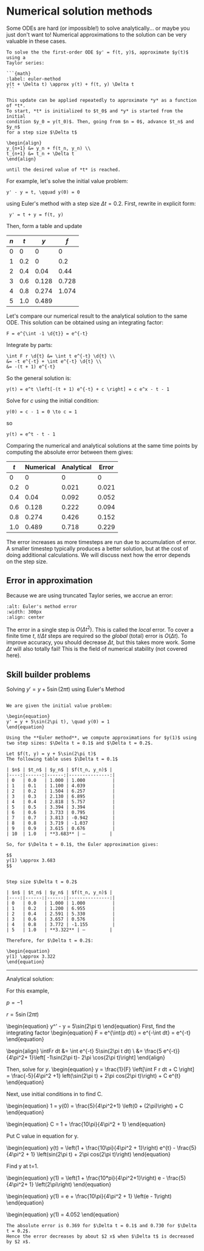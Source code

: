 # Numerical solution methods

Some ODEs are hard (or impossible!) to solve analytically... or maybe you just
don't want to! Numerical approximations to the solution can be very valuable in
these cases.

````{topic} Euler's method
To solve the the first-order ODE $y' = f(t, y)$, approximate $y(t)$ using a
Taylor series:

```{math}
:label: euler-method
y(t + \Delta t) \approx y(t) + f(t, y) \Delta t
```

This update can be applied repeatedly to approximate *y* as a function of *t*.
To start, *t* is initialized to $t_0$ and *y* is started from the initial
condition $y_0 = y(t_0)$. Then, going from $n = 0$, advance $t_n$ and $y_n$
for a step size $\Delta t$

\begin{align}
y_{n+1} &= y_n + f(t_n, y_n) \\
t_{n+1} &= t_n + \Delta t
\end{align}

until the desired value of *t* is reached.
````

For example, let's solve the initial value problem:

```{math}
y' - y = t, \qquad y(0) = 0
```

using Euler's method with a step size $\Delta t = 0.2$. First, rewrite in
explicit form:

```{math}
 y' = t + y = f(t, y)
```

Then, form a table and update

|  $n$ |  $t$   | $y$    | $f$      |
|------|--------|--------|----------|
| 0    | 0      | 0      | 0        |
| 1    | 0.2    | 0      | 0.2      |
| 2    | 0.4    | 0.04   | 0.44     |
| 3    | 0.6    | 0.128  | 0.728    |
| 4    | 0.8    | 0.274  | 1.074    |
| 5    | 1.0    | 0.489  |          |

Let's compare our numerical result to the analytical solution to the same ODE.
This solution can be obtained using an integrating factor:

```{math}
F = e^{\int -1 \d{t}} = e^{-t}
```

Integrate by parts:

```{math}
\int F r \d{t} &= \int t e^{-t} \d{t} \\
&= -t e^{-t} + \int e^{-t} \d{t} \\
&= -(t + 1) e^{-t}
```

So the general solution is:

```{math}
y(t) = e^t \left[-(t + 1) e^{-t} + c \right] = c e^x - t - 1
```

Solve for *c* using the initial condition:

```{math}
y(0) = c - 1 = 0 \to c = 1
```

so

```{math}
y(t) = e^t - t - 1
```

Comparing the numerical and analytical solutions at the same time points by
computing the absolute error between them gives:

 |  $t$   | Numerical | Analytical  | Error |
 |--------|-----------|-------------|-------|
 | 0      | 0         | 0           | 0     |
 | 0.2    | 0         | 0.021       | 0.021 |
 | 0.4    | 0.04      | 0.092       | 0.052 |
 | 0.6    | 0.128     | 0.222       | 0.094 |
 | 0.8    | 0.274     | 0.426       | 0.152 |
 | 1.0    | 0.489     | 0.718       | 0.229 |

The error increases as more timesteps are run due to accumulation of error. A
smaller timestep typically produces a better solution, but at the cost of doing
additional calculations. We will discuss next how the error depends on the step
size.

## Error in approximation

Because we are using truncated Taylor series, we accrue an error:

```{image} ./_images/Euler.png
:alt: Euler's method error
:width: 300px
:align: center
```

The error in a single step is $O(\Delta t^2)$. This is called the *local* error.
To cover a finite time *t*, $t/\Delta t$ steps are required so the *global*
(total) error is $O(\Delta t)$. To improve accuracy, you should decrease $\Delta
t$, but this takes more work. Some $\Delta t$ will also totally fail! This is
the field of numerical stability (not covered here).

## Skill builder problems

Solving $y' = y + 5 \sin(2\pi t)$ using Euler's Method
```{solution}

We are given the initial value problem:

\begin{equation}
y' = y + 5\sin(2\pi t), \quad y(0) = 1
\end{equation}

Using the **Euler method**, we compute approximations for $y(1)$ using two step sizes: $\Delta t = 0.1$ and $\Delta t = 0.2$.

Let $f(t, y) = y + 5\sin(2\pi t)$
The following table uses $\Delta t = 0.1$

| $n$ | $t_n$ | $y_n$ | $f(t_n, y_n)$ |
|----:|------:|------:|---------------:|
| 0   | 0.0   | 1.000 | 1.000          |
| 1   | 0.1   | 1.100 | 4.039          |
| 2   | 0.2   | 1.504 | 6.257          |
| 3   | 0.3   | 2.130 | 6.895          |
| 4   | 0.4   | 2.818 | 5.757          |
| 5   | 0.5   | 3.394 | 3.394          |
| 6   | 0.6   | 3.733 | 0.795          |
| 7   | 0.7   | 3.813 | -0.942         |
| 8   | 0.8   | 3.719 | -1.037         |
| 9   | 0.9   | 3.615 | 0.676          |
| 10  | 1.0   | **3.683** | —         |

So, for $\Delta t = 0.1$, the Euler approximation gives:

$$
y(1) \approx 3.683
$$


Step size $\Delta t = 0.2$

| $n$ | $t_n$ | $y_n$ | $f(t_n, y_n)$ |
|----:|------:|------:|---------------:|
| 0   | 0.0   | 1.000 | 1.000          |
| 1   | 0.2   | 1.200 | 6.955          |
| 2   | 0.4   | 2.591 | 5.330          |
| 3   | 0.6   | 3.657 | 0.576          |
| 4   | 0.8   | 3.772 | -1.155         |
| 5   | 1.0   | **3.322** | —         |

Therefore, for $\Delta t = 0.2$:

\begin{equation}
y(1) \approx 3.322
\end{equation}
`````
---

Analytical solution:


For this example,

$p = -1$

$r = 5\sin(2\pi t)$

\begin{equation}
y^' - y = 5\sin(2\pi t)
\end{equation}
First, find the integrating factor
\begin{equation}
F = e^{\int(p dt)} = e^{-\int dt} = e^{-t}
\end{equation}

\begin{align}
\intF*r* dt &= \int e^{-t} 5\sin(2\pi t dt) \\ &= \frac{5 e^{-t}}{4\pi^2+ 1}\left[ -1\sin(2\pi t)- 2\pi \cos(2\pi t)\right]
\end{align}

Then, solve for $y$. 
\begin{equation}
y = \frac{1}{F} \left[\int F r dt + C \right] = \frac{-5}{4\pi^2 +1} left\(\sin(2\pi t) + 2\pi cos(2\pi t)\right) + C e^{t}
\end{equation}

Next, use initial conditions in to find C.

\begin{equation}
1 = y(0) = \frac{5}{4\pi^2+1} \left(0 + (2\pi)\right) + C
\end{equation}

\begin{equation}
C = 1 + \frac{10\pi}{4\pi^2 + 1}
\end{equation}

Put C value in equation for y.

\begin{equation}
y(t) = \left(1 + \frac{10\pi}{4\pi^2 + 1}\right) e^{t} - \frac{5}{4\pi^2 + 1} \left(sin(2\pi t) + 2\pi cos(2\pi t)\right)
\end{equation}

Find y at t=1.

\begin{equation}
y(1) = \left(1 + \frac{10*pi}{4\pi^2+1}\right) e - \frac{5}{4\pi^2+ 1} \left(2\pi\right)
\end{equation}

\begin{equation}
y(1) = e + \frac{10\pi}{4\pi^2 + 1} \left(e - 1\right)
\end{equation}

\begin{equation}
y(1) = 4.052
\end{equation}
```
The absolute error is 0.369 for $\Delta t = 0.1$ and 0.730 for $\Delta t = 0.2$. 
Hence the error decreases by about $2 x$ when $\Delta t$ is decreased by $2 x$.